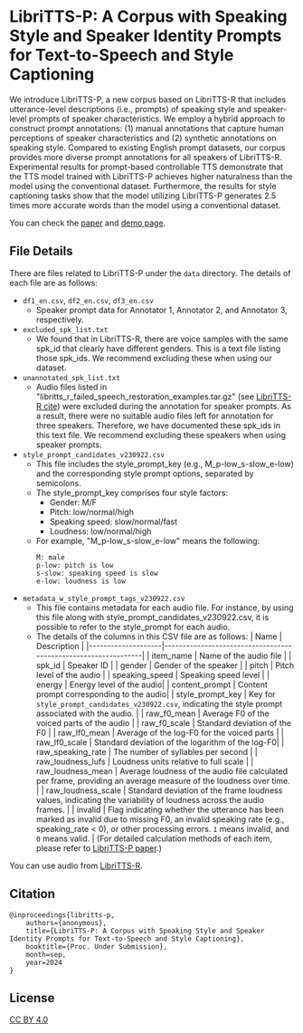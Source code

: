 # LibriTTS-P: A Corpus with Speaking Style and Speaker Identity Prompts for Text-to-Speech and Style Captioning
We introduce LibriTTS-P, a new corpus based on LibriTTS-R that includes utterance-level descriptions (i.e., prompts) of speaking style and speaker-level prompts of speaker characteristics. We employ a hybrid approach to construct prompt annotations: (1) manual annotations that capture human perceptions of speaker characteristics and (2) synthetic annotations on speaking style. Compared to existing English prompt datasets, our corpus provides more diverse prompt annotations for all speakers of LibriTTS-R. Experimental results for prompt-based controllable TTS demonstrate that the TTS model trained with LibriTTS-P achieves higher naturalness than the model using the conventional dataset. Furthermore, the results for style captioning tasks show that the model utilizing LibriTTS-P generates 2.5 times more accurate words than the model using a conventional dataset.

You can check the [paper]() and [demo page]().
## File Details
There are files related to LibriTTS-P under the `data` directory.
The details of each file are as follows:
- `df1_en.csv`, `df2_en.csv`, `df3_en.csv`
  - Speaker prompt data for Annotator 1, Annotator 2, and Annotator 3, respectively.
- `excluded_spk_list.txt`
  - We found that in LibriTTS-R, there are voice samples with the same spk_id that clearly have different genders. This is a text file listing those spk_ids. We recommend excluding these when using our dataset.
- `unannotated_spk_list.txt`
  - Audio files listed in "libritts_r_failed_speech_restoration_examples.tar.gz" (see [LibriTTS-R cite](https://www.openslr.org/141/)) were excluded during the annotation for speaker prompts. As a result, there were no suitable audio files left for annotation for three speakers. Therefore, we have documented these spk_ids in this text file. We recommend excluding these speakers when using speaker prompts.
- `style_prompt_candidates_v230922.csv`
  - This file includes the style_prompt_key (e.g., M_p-low_s-slow_e-low) and the corresponding style prompt options, separated by semicolons.
  - The style_prompt_key comprises four style factors:
    - Gender: M/F
    - Pitch: low/normal/high
    - Speaking speed: slow/normal/fast
    - Loudness: low/normal/high
  - For example, "M_p-low_s-slow_e-low" means the following:
    ```
    M: male
    p-low: pitch is low
    s-slow: speaking speed is slow
    e-low: loudness is low
    ```
- `metadata_w_style_prompt_tags_v230922.csv`
  - This file contains metadata for each audio file. For instance, by using this file along with style_prompt_candidates_v230922.csv, it is possible to refer to the style_prompt for each audio.
  - The details of the columns in this CSV file are as follows:
    | Name               | Description                                                    |
    |--------------------|----------------------------------------------------------------|
    | item_name          | Name of the audio file                                        |
    | spk_id             | Speaker ID                                    |
    | gender             | Gender of the speaker                                         |
    | pitch              | Pitch level of the audio                                      |
    | speaking_speed     | Speaking speed level |
    | energy             | Energy level of the audio|
    | content_prompt     | Content prompt corresponding to the audio|
    | style_prompt_key   | Key for `style_prompt_candidates_v230922.csv`, indicating the style prompt associated with the audio. |
    | raw_f0_mean        | Average F0 of the voiced parts of the audio |
    | raw_f0_scale       | Standard deviation of the F0 |
    | raw_lf0_mean       | Average of the log-F0 for the voiced parts |
    | raw_lf0_scale      | Standard deviation of the logarithm of the log-F0|
    | raw_speaking_rate  | The number of syllables per second |
    | raw_loudness_lufs  | Loudness units relative to full scale |
    | raw_loudness_mean  | Average loudness of the audio file calculated per frame, providing an average measure of the loudness over time. |
    | raw_loudness_scale | Standard deviation of the frame loudness values, indicating the variability of loudness across the audio frames. |
    | invalid            | Flag indicating whether the utterance has been marked as invalid due to missing F0, an invalid speaking rate (e.g., speaking_rate < 0), or other processing errors. `1` means invalid, and `0` means valid. |
(For detailed calculation methods of each item, please refer to [LibriTTS-P paper]().)

You can use audio from [LibriTTS-R](https://www.openslr.org/141/).

## Citation
```
@inproceedings{libritts-p,
    authors={anonymous},
    title={LibriTTS-P: A Corpus with Speaking Style and Speaker Identity Prompts for Text-to-Speech and Style Captioning},
    booktitle={Proc. Under Submission},
    month=sep,
    year=2024
}
```
## License
[CC BY 4.0](https://creativecommons.org/licenses/by/4.0/)
